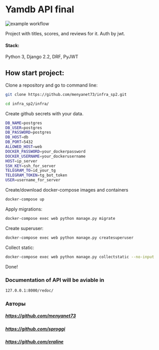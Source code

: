 # Yamdb API final
![example workflow](https://github.com/menyanet73/yamdb_final/actions/workflows/yamdb_workflow.yml/badge.svg)

Project with titles, scores, and reviews for it. Auth by jwt.

#### Stack: 
Python 3, Django 2.2, DRF, PyJWT

## How start project:

Clone a repository and go to command line:

```sh
git clone https://github.com/menyanet73/infra_sp2.git
```

```sh
cd infra_sp2/infra/
```
Create github secrets with your data.

```sh
DB_NAME=postgres
DB_USER=postgres
DB_PASSWORD=postgres
DB_HOST=db
DB_PORT=5432
ALLOWED_HOST=web
DOCKER_PASSWORD=your_dockerpassword
DOCKER_USERNAME=your_dockerusername
HOST=ip_server
SSH_KEY=ssh_for_server
TELEGRAM_TO=id_your_tg
TELEGRAM_TOKEN=tg_bot_token
USER=username_for_server
```

Create/download docker-compose images and containers

```sh
docker-compose up
```

Apply migrations:


```sh
docker-compose exec web python manage.py migrate
```

Create superuser:

```sh
docker-compose exec web python manage.py createsuperuser
```

Collect static:

```sh
docker-compose exec web python manage.py collectstatic --no-input
```

Done!

### Documentation of API will be aviable in
```sh
127.0.0.1:8000/redoc/
```
### Авторы
##### https://github.com/menyanet73
##### https://github.com/sproggi 
##### https://github.com/eraline